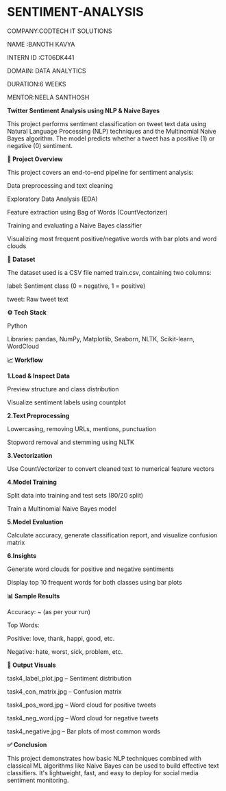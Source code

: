 # SENTIMENT-ANALYSIS

COMPANY:CODTECH IT SOLUTIONS

NAME :BANOTH KAVYA

INTERN ID :CT06DK441

DOMAIN: DATA ANALYTICS

DURATION:6 WEEKS

MENTOR:NEELA SANTHOSH

**Twitter Sentiment Analysis using NLP & Naive Bayes**

This project performs sentiment classification on tweet text data using Natural Language Processing (NLP) techniques and the Multinomial Naive Bayes algorithm. The model predicts whether a tweet has a positive (1) or negative (0) sentiment.

**📌 Project Overview**

This project covers an end-to-end pipeline for sentiment analysis:

Data preprocessing and text cleaning

Exploratory Data Analysis (EDA)

Feature extraction using Bag of Words (CountVectorizer)

Training and evaluating a Naive Bayes classifier

Visualizing most frequent positive/negative words with bar plots and word clouds

**📂 Dataset**

The dataset used is a CSV file named train.csv, containing two columns:

label: Sentiment class (0 = negative, 1 = positive)

tweet: Raw tweet text

**⚙️ Tech Stack**

Python

Libraries: pandas, NumPy, Matplotlib, Seaborn, NLTK, Scikit-learn, WordCloud

**📈 Workflow**

**1.Load & Inspect Data**

Preview structure and class distribution

Visualize sentiment labels using countplot

**2.Text Preprocessing**

Lowercasing, removing URLs, mentions, punctuation

Stopword removal and stemming using NLTK

**3.Vectorization**

Use CountVectorizer to convert cleaned text to numerical feature vectors

**4.Model Training**

Split data into training and test sets (80/20 split)

Train a Multinomial Naive Bayes model

**5.Model Evaluation**

Calculate accuracy, generate classification report, and visualize confusion matrix

**6.Insights**

Generate word clouds for positive and negative sentiments

Display top 10 frequent words for both classes using bar plots

**📊 Sample Results**

Accuracy: ~ (as per your run)

Top Words:

Positive: love, thank, happi, good, etc.

Negative: hate, worst, sick, problem, etc.

**📁 Output Visuals**

task4_label_plot.jpg – Sentiment distribution

task4_con_matrix.jpg – Confusion matrix

task4_pos_word.jpg – Word cloud for positive tweets

task4_neg_word.jpg – Word cloud for negative tweets

task4_negative.jpg – Bar plots of most common words

**✅ Conclusion**

This project demonstrates how basic NLP techniques combined with classical ML algorithms like Naive Bayes can be used to build effective text classifiers. It's lightweight, fast, and easy to deploy for social media sentiment monitoring.
